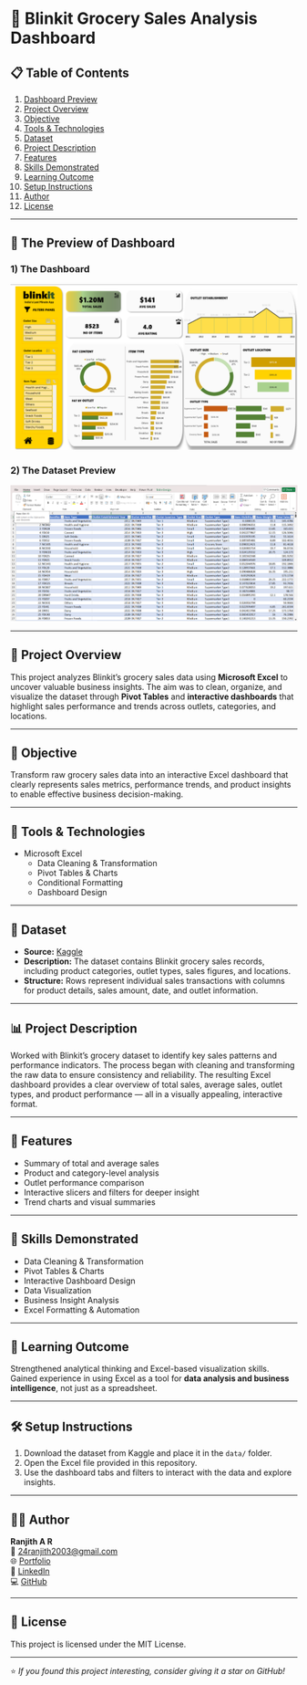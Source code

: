 # 🛒 Blinkit Grocery Sales Analysis Dashboard

## 📋 Table of Contents
1. [Dashboard Preview](#-the-preview-of-dashboard)
2. [Project Overview](#-project-overview)
3. [Objective](#-objective)
4. [Tools & Technologies](#-tools--technologies)
5. [Dataset](#-dataset)
6. [Project Description](#-project-description)
7. [Features](#-features)
8. [Skills Demonstrated](#-skills-demonstrated)
9. [Learning Outcome](#-learning-outcome)
10. [Setup Instructions](#-setup-instructions)
11. [Author](#-author)
12. [License](#license)

---

## 🚀 The Preview of Dashboard

### 1) The Dashboard
<p align="center">
  <img src="assests/img/Dashboard.png?raw=true" alt="Dashboard Screenshot" width="600">
</p>


### 2) The Dataset Preview
<p align="center">
  <img src="assests/img/dataset.png?raw=true" alt="Dataset Screenshot" width="600">
</p>

---

## 📘 Project Overview
This project analyzes Blinkit’s grocery sales data using **Microsoft Excel** to uncover valuable business insights. The aim was to clean, organize, and visualize the dataset through **Pivot Tables** and **interactive dashboards** that highlight sales performance and trends across outlets, categories, and locations.

---

## 🎯 Objective
Transform raw grocery sales data into an interactive Excel dashboard that clearly represents sales metrics, performance trends, and product insights to enable effective business decision-making.

---

## 🧩 Tools & Technologies
- Microsoft Excel  
  - Data Cleaning & Transformation  
  - Pivot Tables & Charts  
  - Conditional Formatting  
  - Dashboard Design  

---

## 📂 Dataset
- **Source:** [Kaggle](https://www.kaggle.com/)
- **Description:** The dataset contains Blinkit grocery sales records, including product categories, outlet types, sales figures, and locations.
- **Structure:** Rows represent individual sales transactions with columns for product details, sales amount, date, and outlet information.

---

## 📊 Project Description
Worked with Blinkit’s grocery dataset to identify key sales patterns and performance indicators. The process began with cleaning and transforming the raw data to ensure consistency and reliability. The resulting Excel dashboard provides a clear overview of total sales, average sales, outlet types, and product performance — all in a visually appealing, interactive format.

---

## 🌟 Features
- Summary of total and average sales
- Product and category-level analysis
- Outlet performance comparison
- Interactive slicers and filters for deeper insight
- Trend charts and visual summaries

---

## 🧠 Skills Demonstrated
- Data Cleaning & Transformation  
- Pivot Tables & Charts  
- Interactive Dashboard Design  
- Data Visualization  
- Business Insight Analysis  
- Excel Formatting & Automation  

---

## 🚀 Learning Outcome
Strengthened analytical thinking and Excel-based visualization skills. Gained experience in using Excel as a tool for **data analysis and business intelligence**, not just as a spreadsheet.

---

## 🛠️ Setup Instructions
1. Download the dataset from Kaggle and place it in the `data/` folder.
2. Open the Excel file provided in this repository.
3. Use the dashboard tabs and filters to interact with the data and explore insights.

---

## 👨‍💻 Author
**Ranjith A R**  
📧 [24ranjith2003@gmail.com](mailto:24ranjith2003@gmail.com)  
🌐 [Portfolio](https://ranjith-nayak.github.io)  
💼 [LinkedIn](https://www.linkedin.com/in/ranjith-nayak)  
💻 [GitHub](https://github.com/ranjith-nayak)

---

## 📄 License
This project is licensed under the MIT License.

---

⭐ *If you found this project interesting, consider giving it a star on GitHub!*
